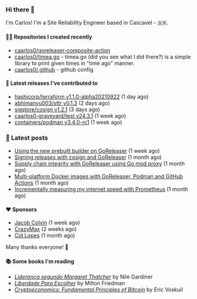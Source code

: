### Hi there 👋

I'm Carlos! I'm a Site Reliability Engineer based in Cascavel - 🇧🇷.

#### 👨‍💻 Repositories I created recently
- [caarlos0/goreleaser-composite-action](https://github.com/caarlos0/goreleaser-composite-action)
- [caarlos0/timea.go](https://github.com/caarlos0/timea.go) - timea.go (did you see what I did there?) is a simple library to print given times in &#34;time ago&#34; manner.
- [caarlos0/.github](https://github.com/caarlos0/.github) - github config

#### 🚀 Latest releases I've contributed to


- [hashicorp/terraform v1.1.0-alpha20210922](https://github.com/hashicorp/terraform/releases/tag/v1.1.0-alpha20210922) (1 day ago)
- [abhimanyu003/sttr v0.1.3](https://github.com/abhimanyu003/sttr/releases/tag/v0.1.3) (2 days ago)
- [sigstore/cosign v1.2.1](https://github.com/sigstore/cosign/releases/tag/v1.2.1) (3 days ago)
- [caarlos0-graveyard/test v24.3.1](https://github.com/caarlos0-graveyard/test/releases/tag/v24.3.1) (1 week ago)
- [containers/podman v3.4.0-rc1](https://github.com/containers/podman/releases/tag/v3.4.0-rc1) (1 week ago)

### 📄 Latest posts
- [Using the new prebuilt builder on GoReleaser](https://carlosbecker.com/posts/goreleaser-prebuilt/) (1 week ago)
- [Signing releases with cosign and GoReleaser](https://carlosbecker.com/posts/goreleaser-cosign/) (1 month ago)
- [Supply chain integrity with GoReleaser using Go mod proxy](https://carlosbecker.com/posts/supply-chain-goreleaser-go-mod-proxy/) (1 month ago)
- [Multi-platform Docker images with GoReleaser, Podman and GitHub Actions](https://carlosbecker.com/posts/goreleaser-actions-podman/) (1 month ago)
- [Incrementally measuring my internet speed with Prometheus](https://carlosbecker.com/posts/speedtest-prometheus/) (1 month ago)

#### ❤️ Sponsors
- [Jacob Colvin](https://github.com/MacroPower) (1 week ago)
- [CrazyMax](https://github.com/crazy-max) (2 weeks ago)
- [Cid Lopes](https://github.com/supercid) (1 month ago)

Many thanks everyone! 🙏

#### 📚 Some books I'm reading
- _[Liderança segundo Margaret Thatcher](https://www.goodreads.com/book/show/58997000-lideran-a-segundo-margaret-thatcher)_ by Nile Gardiner
- _[Liberdade Para Escolher](https://www.goodreads.com/book/show/17238591-liberdade-para-escolher)_ by Milton Friedman
- _[Cryptoeconomics: Fundamental Principles of Bitcoin](https://www.goodreads.com/book/show/56919322-cryptoeconomics)_ by Eric Voskuil
